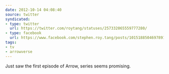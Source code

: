 ```yaml
---
date: 2012-10-14 04:08:40
source: twitter
syndicated:
- type: twitter
  url: https://twitter.com/roytang/statuses/257332065559777280/
- type: facebook
  url: https://www.facebook.com/stephen.roy.tang/posts/10151885046978912
tags:
- tv
- arrowverse
---
```


Just saw the first episode of Arrow, series seems promising.